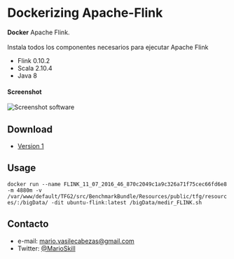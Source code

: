 Dockerizing Apache-Flink 
======
**Docker**  Apache Flink.
<br><br>
Instala todos los componentes necesarios para ejecutar Apache Flink
* Flink 0.10.2
* Scala 2.10.4
* Java 8

#### Screenshot
![Screenshot software](https://flink.apache.org/img/navbar-brand-logo.jpg "screenshot software")

## Download
* [Version 1](https://github.com/MarioSkill/Apache-Flink/archive/master.zip)

## Usage
```docker run --name FLINK_11_07_2016_46_870c2049c1a9c326a71f75cec66fd6e8 -m 4880m -v /var/www/default/TFG2/src/BenchmarkBundle/Resources/public/tfg/resources/:/bigData/ -dit ubuntu-flink:latest /bigData/medir_FLINK.sh```

## Contacto
* e-mail: mario.vasilecabezas@gmail.com
* Twitter: [@MarioSkill](https://twitter.com/MarioSkill "twitterhandle on twitter")
